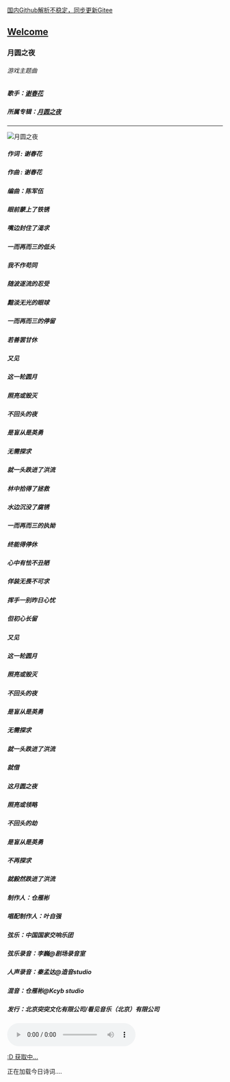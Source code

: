  [国内Github解析不稳定，同步更新Gitee](https://zkeq.gitee.io/)
## [Welcome  ](https://zkeq.github.io/zkeq/%C2%B7index.htm)


### 月圆之夜

###### 游戏主题曲

##### 歌手：[谢春花](https://music.163.com/artist?id=1039895)

##### 所属专辑：[月圆之夜](https://music.163.com/album?id=80620384)

-----------------
![月圆之夜](http://p1.music.126.net/6CmLfzkp5mcAXwS7cExBvQ==/109951164240675694.jpg)

##### 作词 : 谢春花

##### 作曲 : 谢春花

##### 编曲：陈军伍

##### 眼前蒙上了铁锈

##### 嘴边封住了渴求

##### 一而再而三的低头

##### 我不作苟同

##### 随波逐流的忍受

##### 黯淡无光的眼球

##### 一而再而三的停留

##### 若善罢甘休

##### 又见

##### 这一轮圆月

##### 照亮或毁灭

##### 不回头的夜

##### 是盲从是英勇

##### 无需探求

##### 就一头跌进了洪流

##### 林中拾得了拯救

##### 水边沉没了腐锈

##### 一而再而三的执拗

##### 终能得停休

##### 心中有怯不丑陋

##### 佯装无畏不可求

##### 挥手一别昨日心忧

##### 但初心长留

##### 又见

##### 这一轮圆月

##### 照亮或毁灭

##### 不回头的夜

##### 是盲从是英勇

##### 无需探求

##### 就一头跌进了洪流

##### 就借

##### 这月圆之夜

##### 照亮或领略

##### 不回头的劫

##### 是盲从是英勇

##### 不再探求

##### 就毅然跌进了洪流

##### 制作人：仓雁彬

##### 唱配制作人：叶自强

##### 弦乐：中国国家交响乐团

##### 弦乐录音：李巍@剧场录音室

##### 人声录音：秦孟达@造音studio

##### 混音：仓雁彬@Kcyb studio

##### 发行：北京突突文化有限公司/看见音乐（北京）有限公司


<audio id="bgmMusic" src="http://music.163.com/song/media/outer/url?id=1380255885.mp3" preload="auto" type="audio/mp3" autoplay controls></audio>
                    
<!-- 请注意，以下的示例包含超链接，您可能需要手动配置样式使其不变色。如果您嫌麻烦，可以移除。 -->
<p id="hitokoto"><a href="#" id="hitokoto_text">:D 获取中...</a></p>
<script>
  fetch('https://v1.hitokoto.cn')
    .then(response => response.json())
    .then(data => {
      const hitokoto = document.getElementById('hitokoto_text')
      hitokoto.href = 'https://hitokoto.cn/?uuid=' + data.uuid
      hitokoto.innerText = data.hitokoto
    })
    .catch(console.error)
</script>




<span id="jinrishici-sentence">正在加载今日诗词....</span>

<script src="https://sdk.jinrishici.com/v2/browser/jinrishici.js" charset="utf-8"></script




--------------------------

--------------------------

--------------------------

--------------------------
